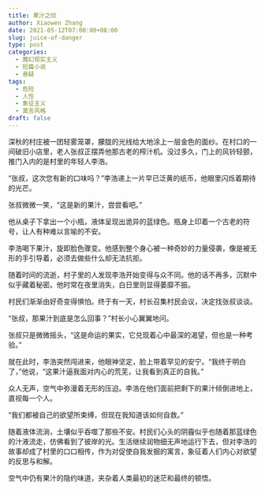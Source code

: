 ```yaml
---
title: 果汁之纹
author: Xiaowen Zhang
date: 2021-05-12T07:00:00+08:00
slug: juice-of-danger
type: post
categories:
  - 魔幻现实主义
  - 短篇小说
  - 悬疑
tags:
  - 危险
  - 人性
  - 象征主义
  - 莫言风格
draft: false
---
```


深秋的村庄被一团轻雾笼罩，朦胧的光线给大地涂上一层金色的面纱。在村口的一间破旧小店里，老人张叔正摆弄他那古老的榨汁机。没过多久，门上的风铃轻颤，推门入内的是村里的年轻人李浩。

“张叔，这次您有新的口味吗？”李浩递上一片早已泛黄的纸币，他眼里闪烁着期待的光芒。

张叔微微一笑，“这是新的果汁，尝尝看吧。”

他从桌子下拿出一个小瓶，液体呈现出诡异的蓝绿色。瓶身上印着一个古老的符号，让人有种难以言喻的不安。

李浩喝下果汁，旋即脸色骤变。他感到整个身心被一种奇妙的力量侵袭，像是被无形的手引导着，必须去做些什么却无法抗拒。

随着时间的流逝，村子里的人发现李浩开始变得与众不同。他的话不再多，沉默中似乎藏着秘密。他时常在夜里消失，白日里则显得萎靡不振。

村民们渐渐由好奇变得惧怕。终于有一天，村长召集村民会议，决定找张叔谈谈。

“张叔，那果汁到底是怎么回事？”村长小心翼翼地问。

张叔只是微微摇头，“这是命运的果实，它兑现着心中最深的渴望，但也是一种考验。”

就在此时，李浩突然闯进来，他眼神坚定，脸上带着罕见的安宁。“我终于明白了，”他说，“这果汁逼我面对内心的荒芜，让我看到真正的自我。”

众人无声，空气中弥漫着无形的压迫。李浩在他们面前把剩下的果汁倾倒进地上，直视每一个人。

“我们都被自己的欲望所束缚，但现在我知道该如何自救。”

随着液体流淌，土壤似乎吞噬了那些不安。村民们心头的阴霾似乎也随着那蓝绿色的汁液流走，仿佛看到了彼岸的光。生活继续润物细无声地运行下去，但对李浩的故事却成了村里的口口相传，作为对促使自我发掘的寓言，象征着人们内心对欲望的反思与和解。

空气中仍有果汁的隐约味道，夹杂着人类最初的迷茫和最终的顿悟。